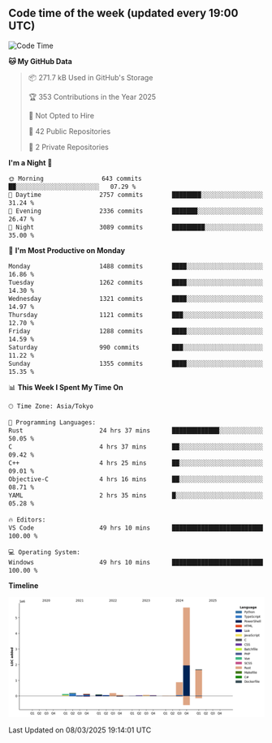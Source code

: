 ## Code time of the week (updated every 19:00 UTC)

<!--START_SECTION:waka-->
![Code Time](http://img.shields.io/badge/Code%20Time-4%2C402%20hrs%2022%20mins-blue)

**🐱 My GitHub Data** 

> 📦 271.7 kB Used in GitHub's Storage 
 > 
> 🏆 353 Contributions in the Year 2025
 > 
> 🚫 Not Opted to Hire
 > 
> 📜 42 Public Repositories 
 > 
> 🔑 2 Private Repositories 
 > 
**I'm a Night 🦉** 

```text
🌞 Morning                643 commits         ██░░░░░░░░░░░░░░░░░░░░░░░   07.29 % 
🌆 Daytime                2757 commits        ████████░░░░░░░░░░░░░░░░░   31.24 % 
🌃 Evening                2336 commits        ███████░░░░░░░░░░░░░░░░░░   26.47 % 
🌙 Night                  3089 commits        █████████░░░░░░░░░░░░░░░░   35.00 % 
```
📅 **I'm Most Productive on Monday** 

```text
Monday                   1488 commits        ████░░░░░░░░░░░░░░░░░░░░░   16.86 % 
Tuesday                  1262 commits        ████░░░░░░░░░░░░░░░░░░░░░   14.30 % 
Wednesday                1321 commits        ████░░░░░░░░░░░░░░░░░░░░░   14.97 % 
Thursday                 1121 commits        ███░░░░░░░░░░░░░░░░░░░░░░   12.70 % 
Friday                   1288 commits        ████░░░░░░░░░░░░░░░░░░░░░   14.59 % 
Saturday                 990 commits         ███░░░░░░░░░░░░░░░░░░░░░░   11.22 % 
Sunday                   1355 commits        ████░░░░░░░░░░░░░░░░░░░░░   15.35 % 
```


📊 **This Week I Spent My Time On** 

```text
🕑︎ Time Zone: Asia/Tokyo

💬 Programming Languages: 
Rust                     24 hrs 37 mins      █████████████░░░░░░░░░░░░   50.05 % 
C                        4 hrs 37 mins       ██░░░░░░░░░░░░░░░░░░░░░░░   09.42 % 
C++                      4 hrs 25 mins       ██░░░░░░░░░░░░░░░░░░░░░░░   09.01 % 
Objective-C              4 hrs 16 mins       ██░░░░░░░░░░░░░░░░░░░░░░░   08.71 % 
YAML                     2 hrs 35 mins       █░░░░░░░░░░░░░░░░░░░░░░░░   05.28 % 

🔥 Editors: 
VS Code                  49 hrs 10 mins      █████████████████████████   100.00 % 

💻 Operating System: 
Windows                  49 hrs 10 mins      █████████████████████████   100.00 % 
```

**Timeline**

![Lines of Code chart](https://raw.githubusercontent.com/SARDONYX-sard/SARDONYX-sard/main/assets/bar_graph.png)


 Last Updated on 08/03/2025 19:14:01 UTC
<!--END_SECTION:waka-->